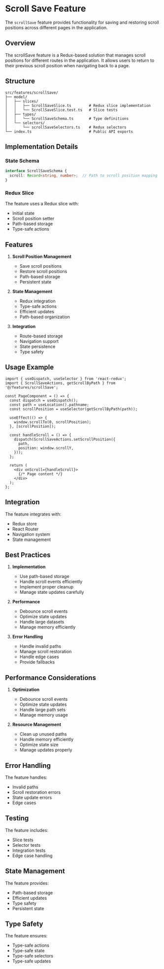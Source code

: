 # Scroll Save Feature

The `scrollSave` feature provides functionality for saving and restoring scroll positions across different pages in the application.

## Overview

The scrollSave feature is a Redux-based solution that manages scroll positions for different routes in the application. It allows users to return to their previous scroll position when navigating back to a page.

## Structure

```
src/features/scrollSave/
├── model/
│   ├── slices/
│   │   ├── ScrollSaveSlice.ts        # Redux slice implementation
│   │   └── ScrollSaveSlice.test.ts   # Slice tests
│   ├── types/
│   │   └── ScrollSaveSchema.ts       # Type definitions
│   └── selectors/
│       └── scrollSaveSelectors.ts    # Redux selectors
└── index.ts                          # Public API exports
```

## Implementation Details

### State Schema

```typescript
interface ScrollSaveSchema {
  scroll: Record<string, number>;  // Path to scroll position mapping
}
```

### Redux Slice

The feature uses a Redux slice with:
- Initial state
- Scroll position setter
- Path-based storage
- Type-safe actions

## Features

1. **Scroll Position Management**
   - Save scroll positions
   - Restore scroll positions
   - Path-based storage
   - Persistent state

2. **State Management**
   - Redux integration
   - Type-safe actions
   - Efficient updates
   - Path-based organization

3. **Integration**
   - Route-based storage
   - Navigation support
   - State persistence
   - Type safety

## Usage Example

```tsx
import { useDispatch, useSelector } from 'react-redux';
import { ScrollSaveActions, getScrollByPath } from '@/features/scrollSave';

const PageComponent = () => {
  const dispatch = useDispatch();
  const path = useLocation().pathname;
  const scrollPosition = useSelector(getScrollByPath(path));

  useEffect(() => {
    window.scrollTo(0, scrollPosition);
  }, [scrollPosition]);

  const handleScroll = () => {
    dispatch(ScrollSaveActions.setScrollPosition({
      path,
      position: window.scrollY,
    }));
  };

  return (
    <div onScroll={handleScroll}>
      {/* Page content */}
    </div>
  );
};
```

## Integration

The feature integrates with:
- Redux store
- React Router
- Navigation system
- State management

## Best Practices

1. **Implementation**
   - Use path-based storage
   - Handle scroll events efficiently
   - Implement proper cleanup
   - Manage state updates carefully

2. **Performance**
   - Debounce scroll events
   - Optimize state updates
   - Handle large datasets
   - Manage memory efficiently

3. **Error Handling**
   - Handle invalid paths
   - Manage scroll restoration
   - Handle edge cases
   - Provide fallbacks

## Performance Considerations

1. **Optimization**
   - Debounce scroll events
   - Optimize state updates
   - Handle large path sets
   - Manage memory usage

2. **Resource Management**
   - Clean up unused paths
   - Handle memory efficiently
   - Optimize state size
   - Manage updates properly

## Error Handling

The feature handles:
- Invalid paths
- Scroll restoration errors
- State update errors
- Edge cases

## Testing

The feature includes:
- Slice tests
- Selector tests
- Integration tests
- Edge case handling

## State Management

The feature provides:
- Path-based storage
- Efficient updates
- Type safety
- Persistent state

## Type Safety

The feature ensures:
- Type-safe actions
- Type-safe state
- Type-safe selectors
- Type-safe updates

